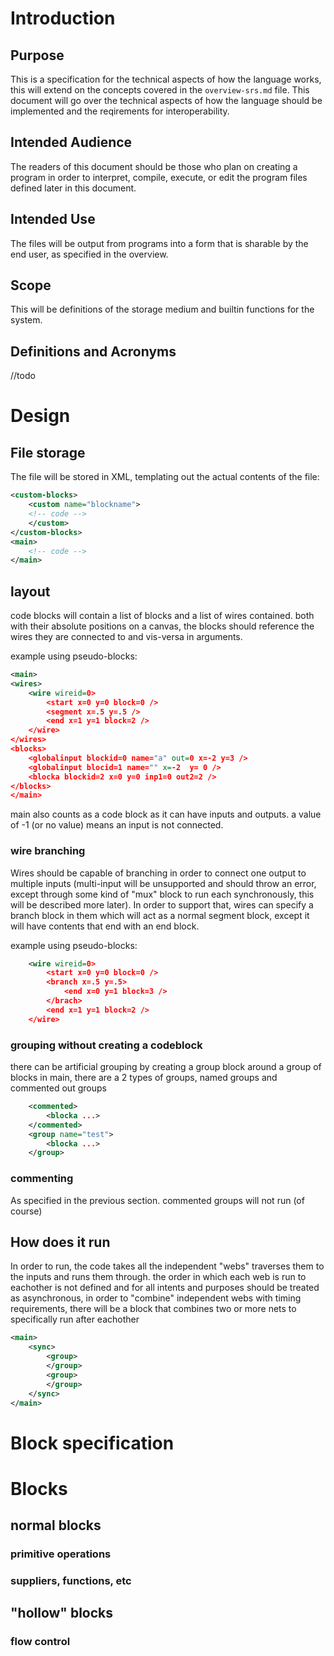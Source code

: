 # Introduction

## Purpose

This is a specification for the technical aspects of how the language works, this will extend on the concepts covered in the `overview-srs.md` file. This document will go over the technical aspects of how the language should be implemented and the reqirements for interoperability.

## Intended Audience

The readers of this document should be those who plan on creating a program in order to interpret, compile, execute, or edit the program files defined later in this document.

## Intended Use

The files will be output from programs into a form that is sharable by the end user, as specified in the overview.

## Scope

This will be definitions of the storage medium and builtin functions for the system.

## Definitions and Acronyms

//todo

# Design

## File storage

The file will be stored in XML, templating out the actual contents of the file: 
```xml
<custom-blocks>
    <custom name="blockname">
    <!-- code -->
    </custom>
</custom-blocks>
<main>
    <!-- code -->
</main>
```

## layout

code blocks will contain a list of blocks and a list of wires contained. both with their absolute positions on a canvas, the blocks should reference the wires they are connected to and vis-versa in arguments.

example using pseudo-blocks:

```xml
<main>
<wires>
    <wire wireid=0>
        <start x=0 y=0 block=0 />
        <segment x=.5 y=.5 />
        <end x=1 y=1 block=2 />
    </wire>
</wires>
<blocks>
    <globalinput blockid=0 name="a" out=0 x=-2 y=3 />
    <globalinput blocid=1 name="" x=-2  y= 0 />
    <blocka blockid=2 x=0 y=0 inp1=0 out2=2 />
</blocks>
</main>
```

main also counts as a code block as it can have inputs and outputs.
a value of -1 (or no value) means an input is not connected.

### wire branching

Wires should be capable of branching in order to connect one output to multiple inputs (multi-input will be unsupported and should throw an error, except through some kind of "mux" block to run each synchronously, this will be described more later). In order to support that, wires can specify a branch block in them which will act as a normal segment block, except it will have contents that end with an end block.

example using pseudo-blocks:

```xml
    <wire wireid=0>
        <start x=0 y=0 block=0 />
        <branch x=.5 y=.5>
            <end x=0 y=1 block=3 />
        </brach>
        <end x=1 y=1 block=2 />
    </wire>
```

### grouping without creating a codeblock

there can be artificial grouping by creating a group block around a group of blocks in main, there are a 2 types of groups, named groups and commented out groups

```xml
    <commented>
        <blocka ...>
    </commented>
    <group name="test">
        <blocka ...>
    </group>
```

### commenting

As specified in the previous section. commented groups will not run (of course)

## How does it run

In order to run, the code takes all the independent "webs" traverses them to the inputs and runs them through. the order in which each web is run to eachother is not defined and for all intents and purposes should be treated as asynchronous, in order to "combine" independent webs with timing requirements, there will be a block that combines two or more nets to specifically run after eachother

```xml
<main>
    <sync>
        <group>
        </group>
        <group>
        </group>
    </sync>
</main>
```

# Block specification



# Blocks

## normal blocks

### primitive operations

### suppliers, functions, etc

## "hollow" blocks

### flow control

## 